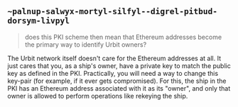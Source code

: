 ## `~palnup-salwyx-mortyl-silfyl--digrel-pitbud-dorsym-livpyl`
> does this PKI scheme then mean that Ethereum addresses become the primary way to identify Urbit owners?

The Urbit network itself doesn't care for the Ethereum addresses at all. It just cares that you, as a ship's owner, have a private key to match the public key as defined in the PKI. Practically, you will need a way to change this key-pair (for example, if it ever gets compromised). For this, the ship in the PKI has an Ethereum address associated with it as its "owner", and only that owner is allowed to perform operations like rekeying the ship.